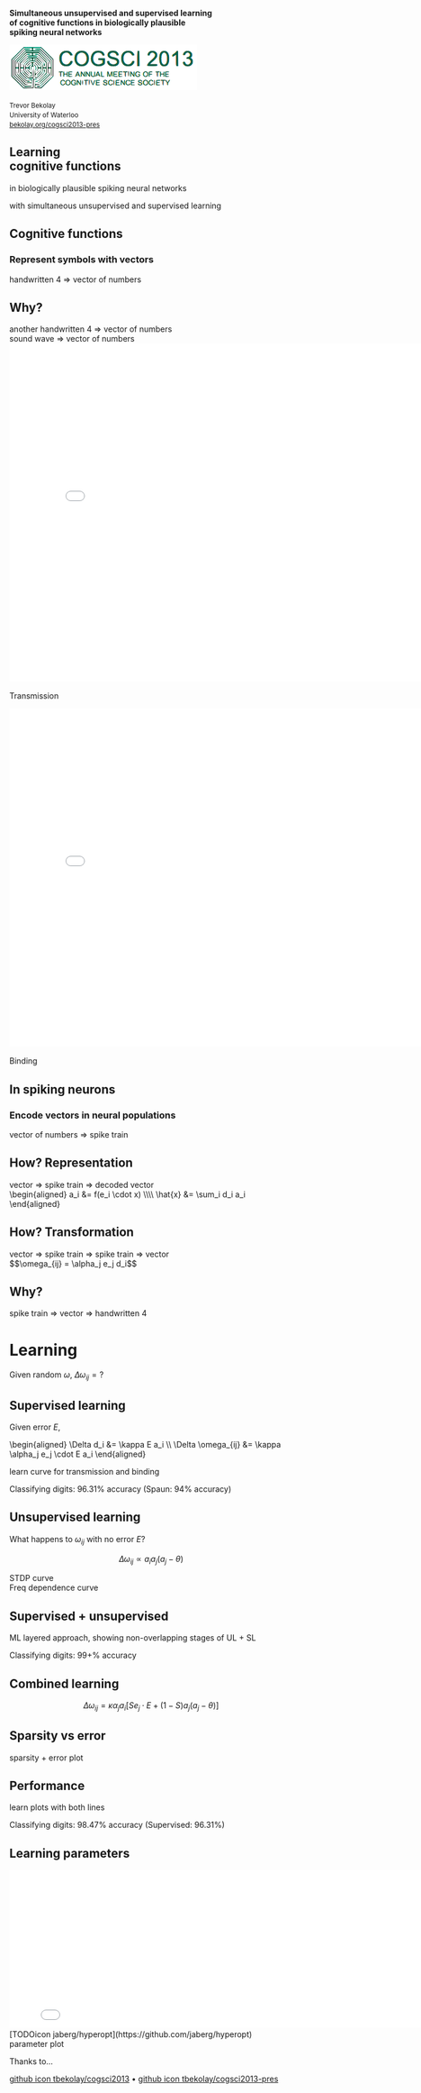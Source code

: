 <strong>Simultaneous unsupervised and supervised learning <br> of cognitive functions in biologically plausible <br> spiking neural networks</strong>

![CogSci 2013](img/cogscilogo.png)

<small>Trevor Bekolay <br>
University of Waterloo <br>
[bekolay.org/cogsci2013-pres](http://bekolay.org/cogsci2013-pres)</small>



## Learning <br> cognitive functions

<p class="fragment">in biologically plausible spiking neural networks</p>
<p class="fragment">with simultaneous unsupervised and supervised learning</p>



## Cognitive functions



### Represent symbols with vectors

<div id="#spa-1"></div>
handwritten 4 => vector of numbers



## Why?

<div id="#spa-2"></div>
another handwritten 4 => vector of numbers

<div class="fragment" id="#spa-3"></div>
sound wave => vector of numbers



<iframe width="800" height="600" src="//www.youtube.com/embed/mP7DX6x9PX8?rel=0" frameborder="0" allowfullscreen></iframe>

Transmission



<iframe width="800" height="600" src="//www.youtube.com/embed/FEEEoodC6Xc?rel=0" frameborder="0" allowfullscreen></iframe>

Binding



## In spiking neurons



### Encode vectors in neural populations

<div id="#nef-1"></div>
vector of numbers => spike train



## How? Representation

<div id="#nef-2"></div>
vector => spike train => decoded vector

<div class="fragment">
\begin{aligned}
  a_i &= f(e_i \cdot x) \\\\
  \hat{x} &= \sum_i d_i a_i
\end{aligned}
</div>



## How? Transformation

<div id="#nef-3"></div>
vector => spike train => spike train => vector

<div class="fragment">
$$\omega_{ij} = \alpha_j e_j d_i$$
</div>



## Why?

<div id="#nef-4"></div>
spike train => vector => handwritten 4



# Learning

Given random $\omega$,
$\Delta \omega_{ij} = ?$



## Supervised learning

Given error $E$,

\begin{aligned}
  \Delta d\_i &= \kappa E a\_i \\\\
  \Delta \omega\_{ij} &= \kappa \alpha\_j e\_j \cdot E a\_i
\end{aligned}


<div id="#learncurve-pes"></div>
learn curve for transmission and binding

Classifying digits: 96.31% accuracy (Spaun: 94% accuracy)



## Unsupervised learning

What happens to $\omega_{ij}$ with no error $E$?

$$\Delta \omega_{ij} \propto a_i a_j (a_j - \theta)$$



<div id="#stdp"></div>
STDP curve

<div id="#freq"></div>
Freq dependence curve



## Supervised + unsupervised

<div id="#ml"></div>
ML layered approach, showing non-overlapping stages of UL + SL

Classifying digits: 99+% accuracy



## Combined learning

$$\Delta \omega_{ij} = \kappa \alpha_j a_i [S e_j \cdot E + (1 - S) a_j (a_j - \theta)]$$



## Sparsity vs error

<div id="#sparsity"></div>
sparsity + error plot




## Performance

<div id="#learncurve"></div>
learn plots with both lines

Classifying digits: 98.47% accuracy (Supervised: 96.31%)



## Learning parameters

<iframe width="800" height="280" src="//jaberg.github.io/hyperopt/" frameborder="0"></iframe>
[TODOicon jaberg/hyperopt](https://github.com/jaberg/hyperopt)



<div id="#params"></div>
parameter plot



Thanks to...

[github icon tbekolay/cogsci2013](https://github.com/tbekolay/cogsci2013)
• [github icon tbekolay/cogsci2013-pres](https://github.com/tbekolay/cogsci2013-pres)
